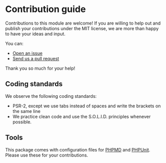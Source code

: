 # Contribution guide

Contributions to this module are welcome! If you are willing to help out and publish your contributions under the MIT
license, we are more than happy to have your ideas and input.

You can:

- [Open an issue](https://github.com/opsbears/piccolo/issues)
- [Send us a pull request](https://github.com/opsbears/piccolo/pulls)

Thank you so much for your help!

## Coding standards

We observe the following coding standards:

- PSR-2, except we use tabs instead of spaces and write the brackets on the same line
- We practice clean code and use the S.O.L.I.D. principles whenever possible.

## Tools

This package comes with configuration files for [PHPMD](https://phpmd.org/) and [PHPUnit](https://phpunit.de/). 
Please use these for your contributions.
